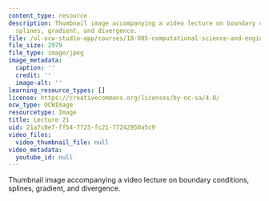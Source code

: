 ```yaml
---
content_type: resource
description: Thumbnail image accompanying a video lecture on boundary conditions,
  splines, gradient, and divergence.
file: /ol-ocw-studio-app/courses/18-085-computational-science-and-engineering-i-fall-2008/21a7c0e7ff547725fc2177242950a5c9_21.jpg
file_size: 2979
file_type: image/jpeg
image_metadata:
  caption: ''
  credit: ''
  image-alt: ''
learning_resource_types: []
license: https://creativecommons.org/licenses/by-nc-sa/4.0/
ocw_type: OCWImage
resourcetype: Image
title: Lecture 21
uid: 21a7c0e7-ff54-7725-fc21-77242950a5c9
video_files:
  video_thumbnail_file: null
video_metadata:
  youtube_id: null
---
```

Thumbnail image accompanying a video lecture on boundary conditions, splines, gradient, and divergence.